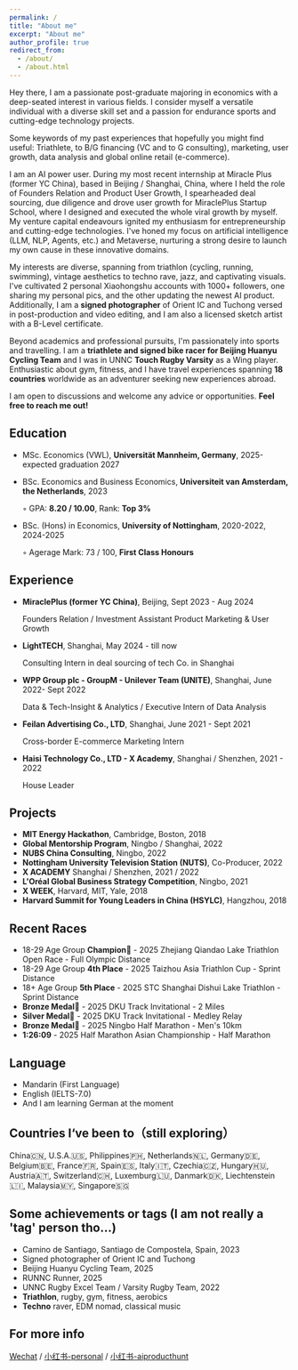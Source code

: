 ```yaml
---
permalink: /
title: "About me"
excerpt: "About me"
author_profile: true
redirect_from: 
  - /about/
  - /about.html
---
```


Hey there, I am a passionate post-graduate majoring in economics with a deep-seated interest in various fields. I consider myself a versatile individual with a diverse skill set and a passion for endurance sports and cutting-edge technology projects.

Some keywords of my past experiences that hopefully you might find useful: Triathlete, to B/G financing (VC and to G consulting), marketing, user growth, data analysis and global online retail (e-commerce).

I am an AI power user. During my most recent internship at Miracle Plus (former YC China), based in Beijing / Shanghai, China, where I held the role of Founders Relation and Product User Growth, I spearheaded deal sourcing, due diligence and drove user growth for MiraclePlus Startup School, where I designed and executed the whole viral growth by myself. My venture capital endeavours ignited my enthusiasm for entrepreneurship and cutting-edge technologies. I've honed my focus on artificial intelligence (LLM, NLP, Agents, etc.) and Metaverse, nurturing a strong desire to launch my own cause in these innovative domains.

My interests are diverse, spanning from triathlon (cycling, running, swimming), vintage aesthetics to techno rave, jazz, and captivating visuals. I've cultivated 2 personal Xiaohongshu accounts with 1000+ followers, one sharing my personal pics, and the other updating the newest AI product. Additionally, I am a **signed photographer** of Orient IC and Tuchong versed in post-production and video editing, and I am also a licensed sketch artist with a B-Level certificate.

Beyond academics and professional pursuits, I'm passionately into sports and travelling. I am a **triathlete and signed bike racer for Beijing Huanyu Cycling Team** and I was in UNNC **Touch Rugby Varsity** as a Wing player. Enthusiastic about gym, fitness, and I have travel experiences spanning **18 countries** worldwide as an adventurer seeking new experiences abroad.

I am open to discussions and welcome any advice or opportunities. **Feel free to reach me out!**


Education
------
* MSc. Economics (VWL), **Universität Mannheim, Germany**, 2025-expected graduation 2027
  
* BSc. Economics and Business Economics, **Universiteit van Amsterdam, the Netherlands**, 2023

  &#9702; GPA: **8.20 / 10.00**, Rank: **Top 3%**

* BSc. (Hons) in Economics, **University of Nottingham**, 2020-2022, 2024-2025

  &#9702; Agerage Mark: 73 / 100, **First Class Honours**


Experience
------
* **MiraclePlus (former YC China)**, Beijing, Sept 2023 - Aug 2024

  Founders Relation / Investment Assistant
  Product Marketing & User Growth
  
* **LightTECH**, Shanghai, May 2024 - till now

  Consulting Intern in deal sourcing of tech Co. in Shanghai

* **WPP Group plc - GroupM - Unilever Team (UNITE)**, Shanghai, June 2022- Sept 2022

  Data & Tech-Insight & Analytics / Executive Intern of Data Analysis

* **Feilan Advertising Co., LTD**, Shanghai, June 2021 - Sept 2021

  Cross-border E-commerce Marketing Intern

* **Haisi Technology Co., LTD - X Academy**, Shanghai / Shenzhen, 2021 - 2022

  House Leader


Projects
------
* **MIT Energy Hackathon**, Cambridge, Boston, 2018
* **Global Mentorship Program**, Ningbo / Shanghai, 2022
* **NUBS China Consulting**, Ningbo, 2022
* **Nottingham University Television Station (NUTS)**, Co-Producer, 2022
* **X ACADEMY** Shanghai / Shenzhen, 2021 / 2022
* **L'Oréal Global Business Strategy Competition**, Ningbo, 2021
* **X WEEK**, Harvard, MIT, Yale, 2018
* **Harvard Summit for Young Leaders in China (HSYLC)**, Hangzhou, 2018

Recent Races
------
* 18-29 Age Group **Champion🏅** - 2025 Zhejiang Qiandao Lake Triathlon Open Race - Full Olympic Distance
* 18-29 Age Group **4th Place** - 2025 Taizhou Asia Triathlon Cup - Sprint Distance
* 18+ Age Group **5th Place** - 2025 STC Shanghai Dishui Lake Triathlon - Sprint Distance
* **Bronze Medal🥉** - 2025 DKU Track Invitational - 2 Miles
* **Silver Medal🥈** - 2025 DKU Track Invitational - Medley Relay
* **Bronze Medal🥉** - 2025 Ningbo Half Marathon - Men's 10km
* **1:26:09** - 2025 Half Marathon Asian Championship - Half Marathon

Language
------
* Mandarin (First Language)
* English (IELTS-7.0)
* And I am learning German at the moment

Countries I‘ve been to（still exploring）
------
China🇨🇳, U.S.A.🇺🇸, Philippines🇵🇭, Netherlands🇳🇱, Germany🇩🇪, Belgium🇧🇪, France🇫🇷, Spain🇪🇸, Italy🇮🇹, Czechia🇨🇿, Hungary🇭🇺, Austria🇦🇹, Switzerland🇨🇭, Luxemburg🇱🇺, Danmark🇩🇰, Liechtenstein🇱🇮, Malaysia🇲🇾, Singapore🇸🇬


Some achievements or tags (I am not really a 'tag' person tho...)
------
* Camino de Santiago, Santiago de Compostela, Spain, 2023
* Signed photographer of Orient IC and Tuchong
* Beijing Huanyu Cycling Team, 2025
* RUNNC Runner, 2025
* UNNC Rugby Excel Team / Varsity Rugby Team, 2022
* **Triathlon**, rugby, gym, fitness, aerobics
* **Techno** raver, EDM nomad, classical music


For more info
------
[Wechat](https://sydrick-wu.github.io/images/WechatQR.JPG) / [小红书-personal](https://www.xiaohongshu.com/user/profile/5f9c79860000000001009d96?xhsshare=CopyLink&appuid=5f9c79860000000001009d96&apptime=1707038767) / [小红书-aiproducthunt](https://www.xiaohongshu.com/user/profile/5f6c4ec70000000001003a8c?xhsshare=CopyLink&appuid=5f9c79860000000001009d96&apptime=1723087523&share_id=60db565e63924ca694c9e757b6a8aa30)
